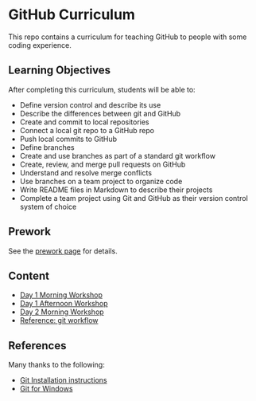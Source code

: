 # GitHub Curriculum

This repo contains a curriculum for teaching GitHub to people with some coding experience.

## Learning Objectives

After completing this curriculum, students will be able to:

* Define version control and describe its use
* Describe the differences between git and GitHub
* Create and commit to local repositories
* Connect a local git repo to a GitHub repo
* Push local commits to GitHub
* Define branches
* Create and use branches as part of a standard git workflow
* Create, review, and merge pull requests on GitHub
* Understand and resolve merge conflicts
* Use branches on a team project to organize code
* Write README files in Markdown to describe their projects
* Complete a team project using Git and GitHub as their version control system of choice

## Prework

See the [prework page](./prework.md) for details.

## Content

- [Day 1 Morning Workshop](./day-1-am.md)
- [Day 1 Afternoon Workshop](./day-1-pm.md)
- [Day 2 Morning Workshop](./day-2-am.md)
- [Reference: git workflow](./git-workflow.md)

## References

Many thanks to the following:

* [Git Installation instructions](https://git-scm.com/book/en/v2/Getting-Started-Installing-Git)
* [Git for Windows](https://gitforwindows.org/)
